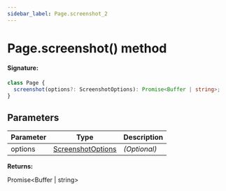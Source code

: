 ```yaml
---
sidebar_label: Page.screenshot_2
---
```


# Page.screenshot() method

#### Signature:

```typescript
class Page {
  screenshot(options?: ScreenshotOptions): Promise<Buffer | string>;
}
```

## Parameters

| Parameter | Type                                                  | Description       |
| --------- | ----------------------------------------------------- | ----------------- |
| options   | [ScreenshotOptions](./puppeteer.screenshotoptions.md) | <i>(Optional)</i> |

**Returns:**

Promise&lt;Buffer \| string&gt;
